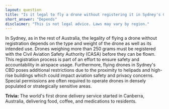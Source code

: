 ```yaml
---
layout: question
title: "Is it legal to fly a drone without registering it in Sydney's CBD?"
short_answer: "Depends"
disclaimer: "This is not legal advice. Laws may vary by region."
---
```


In Sydney, as in the rest of Australia, the legality of flying a drone without registration depends on the type and weight of the drone as well as its intended use. Drones weighing more than 250 grams must be registered with the Civil Aviation Safety Authority (CASA) before they can be flown. This registration process is part of an effort to ensure safety and accountability in airspace usage. Furthermore, flying drones in Sydney's CBD poses additional restrictions due to the proximity to helipads and high-rise buildings which could impact aviation safety and privacy concerns. Special permissions are often required to operate drones in densely populated or strategically sensitive areas.

**Trivia:** The world's first drone delivery service started in Canberra, Australia, delivering food, coffee, and medications to residents.

